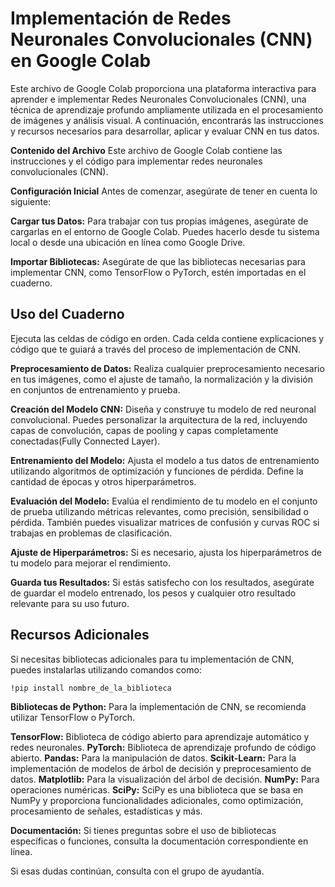 # Implementación de Redes Neuronales Convolucionales (CNN) en Google Colab
Este archivo de Google Colab proporciona una plataforma interactiva para aprender e implementar Redes Neuronales Convolucionales (CNN), una técnica de aprendizaje profundo ampliamente utilizada en el procesamiento de imágenes y análisis visual. A continuación, encontrarás las instrucciones y recursos necesarios para desarrollar, aplicar y evaluar CNN en tus datos.

**Contenido del Archivo**
Este archivo de Google Colab contiene las instrucciones y el código para implementar redes neuronales convolucionales (CNN).

**Configuración Inicial**
Antes de comenzar, asegúrate de tener en cuenta lo siguiente:

**Cargar tus Datos:** Para trabajar con tus propias imágenes, asegúrate de cargarlas en el entorno de Google Colab. Puedes hacerlo desde tu sistema local o desde una ubicación en línea como Google Drive.

**Importar Bibliotecas:** Asegúrate de que las bibliotecas necesarias para implementar CNN, como TensorFlow o PyTorch, estén importadas en el cuaderno.

## Uso del Cuaderno
Ejecuta las celdas de código en orden. Cada celda contiene explicaciones y código que te guiará a través del proceso de implementación de CNN.

**Preprocesamiento de Datos:** Realiza cualquier preprocesamiento necesario en tus imágenes, como el ajuste de tamaño, la normalización y la división en conjuntos de entrenamiento y prueba.

**Creación del Modelo CNN:** Diseña y construye tu modelo de red neuronal convolucional. Puedes personalizar la arquitectura de la red, incluyendo capas de convolución, capas de pooling y capas completamente conectadas(Fully Connected Layer).

**Entrenamiento del Modelo:** Ajusta el modelo a tus datos de entrenamiento utilizando algoritmos de optimización y funciones de pérdida. Define la cantidad de épocas y otros hiperparámetros.

**Evaluación del Modelo:** Evalúa el rendimiento de tu modelo en el conjunto de prueba utilizando métricas relevantes, como precisión, sensibilidad o pérdida. También puedes visualizar matrices de confusión y curvas ROC si trabajas en problemas de clasificación.

**Ajuste de Hiperparámetros:** Si es necesario, ajusta los hiperparámetros de tu modelo para mejorar el rendimiento.

**Guarda tus Resultados:** Si estás satisfecho con los resultados, asegúrate de guardar el modelo entrenado, los pesos y cualquier otro resultado relevante para su uso futuro.

## Recursos Adicionales
Si necesitas bibliotecas adicionales para tu implementación de CNN, puedes instalarlas utilizando comandos como:

`!pip install nombre_de_la_biblioteca`

**Bibliotecas de Python:** Para la implementación de CNN, se recomienda utilizar TensorFlow o PyTorch.

**TensorFlow:** Biblioteca de código abierto para aprendizaje automático y redes neuronales.
**PyTorch:** Biblioteca de aprendizaje profundo de código abierto.
**Pandas:** Para la manipulación de datos.
**Scikit-Learn:** Para la implementación de modelos de árbol de decisión y preprocesamiento de datos.
**Matplotlib:** Para la visualización del árbol de decisión.
**NumPy:** Para operaciones numéricas.
**SciPy:** SciPy es una biblioteca que se basa en NumPy y proporciona funcionalidades adicionales, como optimización, procesamiento de señales, estadísticas y más.

**Documentación:** Si tienes preguntas sobre el uso de bibliotecas específicas o funciones, consulta la documentación correspondiente en línea.

Si esas dudas continúan, consulta con el grupo de ayudantía.
